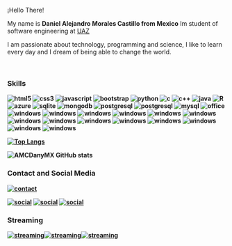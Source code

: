 ¡Hello There!

<div>
My name is <b>Daniel Alejandro Morales Castillo from Mexico</b> Im student of software engineering at <a href="https://ingsoftware.reduaz.mx" rel="follow">UAZ</a> 

I am passionate about technology, programming and science, I like to learn every day and I dream of being able to change the world.
</div>



<div style="display: inline_block"></br>
<h3><b>Skills<b></h3>
    <img aling =  "center" alt = "html5" src = "https://img.shields.io/badge/HTML5-E34F26?style=for-the-badge&logo=html5&logoColor=white"/>
    <img aling =  "center" alt = "css3" src = "https://img.shields.io/badge/CSS3-1572B6?style=for-the-badge&logo=css3&logoColor=white"/>
    <img aling =  "center" alt = "javascript" src = "https://img.shields.io/badge/JavaScript-F7DF1E?style=for-the-badge&logo=javascript&logoColor=black"/>
     <img aling =  "center" alt = "bootstrap" src = "https://img.shields.io/badge/Bootstrap-563D7C?style=for-the-badge&logo=bootstrap&logoColor=white"/>
    <img aling =  "center" alt = "python" src = "https://img.shields.io/badge/Python-14354C?style=for-the-badge&logo=python&logoColor=white"/>
    <img aling =  "center" alt = "c" src = "https://img.shields.io/badge/C-00599C?style=for-the-badge&logo=c&logoColor=white"/>
    <img aling =  "center" alt = "c++" src = "https://img.shields.io/badge/Java-ED8B00?style=for-the-badge&logo=java&logoColor=white"/>
    <img aling =  "center" alt = "java" src = "https://img.shields.io/badge/C%2B%2B-00599C?style=for-the-badge&logo=c%2B%2B&logoColor=white"/>
    <img aling =  "center" alt = "R" src = "https://img.shields.io/badge/R-276DC3?style=for-the-badge&logo=r&logoColor=white"/>
    <img aling =  "center" alt = "azure" src = "https://img.shields.io/badge/Microsoft_Azure-0089D6?style=for-the-badge&logo=microsoft-azure&logoColor=white"/>
    <img aling =  "center" alt = "sqlite" src = "https://img.shields.io/badge/SQLite-07405E?style=for-the-badge&logo=sqlite&logoColor=white"/>
    <img aling =  "center" alt = "mongodb" src = "https://img.shields.io/badge/MongoDB-4EA94B?style=for-the-badge&logo=mongodb&logoColor=white"/>
    <img aling =  "center" alt = "postgresql" src = "https://img.shields.io/badge/PostgreSQL-316192?style=for-the-badge&logo=postgresql&logoColor=white"/>
    <img aling =  "center" alt = "postgresql" src = "https://img.shields.io/badge/Microsoft%20SQL%20Server-CC2927?style=for-the-badge&logo=microsoft%20sql%20server&logoColor=white"/>
    <img aling =  "center" alt = "mysql" src = "https://img.shields.io/badge/MySQL-00000F?style=for-the-badge&logo=mysql&logoColor=white"/>
     <img aling =  "center" alt = "office" src = "https://img.shields.io/badge/Microsoft_Office-D83B01?style=for-the-badge&logo=microsoft-office&logoColor=white"/>
      <img aling =  "center" alt = "windows" src = "https://img.shields.io/badge/Windows-0078D6?style=for-the-badge&logo=windows&logoColor=white"/>
        <img aling =  "center" alt = "windows" src = "https://img.shields.io/badge/Linux-FCC624?style=for-the-badge&logo=linux&logoColor=black"/>
    <img aling =  "center" alt = "windows" src = "https://img.shields.io/badge/Linux_Mint-87CF3E?style=for-the-badge&logo=linux-mint&logoColor=white"/>
    <img aling =  "center" alt = "windows" src = "https://img.shields.io/badge/Visual_Studio-5C2D91?style=for-the-badge&logo=visual%20studio&logoColor=white"/>
      <img aling =  "center" alt = "windows" src = "https://img.shields.io/badge/netbeans-1B6AC6?style=for-the-badge&logo=apachenetbeanside&logoColor=white"/>
      <img aling =  "center" alt = "windows" src = "https://img.shields.io/badge/IntelliJIDEA-000000.svg?style=for-the-badge&logo=intellij-idea&logoColor=white"/>
       <img aling =  "center" alt = "windows" src = "https://img.shields.io/badge/PyCharm-000000.svg?&style=for-the-badge&logo=PyCharm&logoColor=white"/>
        <img aling =  "center" alt = "windows" src = "https://img.shields.io/badge/Numpy-777BB4?style=for-the-badge&logo=numpy&logoColor=white"/>
        <img aling =  "center" alt = "windows" src = "https://img.shields.io/badge/LaTeX-47A141?style=for-the-badge&logo=LaTeX&logoColor=white"/>
 <img aling =  "center" alt = "windows" src = "https://img.shields.io/badge/GitHub-100000?style=for-the-badge&logo=github&logoColor=white"/>
 <img aling =  "center" alt = "windows" src = "https://img.shields.io/badge/GitLab-330F63?style=for-the-badge&logo=gitlab&logoColor=white"/>
 <img aling =  "center" alt = "windows" src = "https://img.shields.io/badge/GIT-E44C30?style=for-the-badge&logo=git&logoColor=white"/>
 <img aling =  "center" alt = "windows" src = "https://img.shields.io/badge/GNU%20Bash-4EAA25?style=for-the-badge&logo=GNU%20Bash&logoColor=white"/>
 <img aling =  "center" alt = "windows" src = "https://img.shields.io/badge/windows%20terminal-4D4D4D?style=for-the-badge&logo=windows%20terminal&logoColor=white"/>

</div>


[![Top Langs](https://github-readme-stats.vercel.app/api/top-langs/?username=amcdanymx&layout=compact)](https://github.com/AMCDanyMX)

![AMCDanyMX GitHub stats](https://github-readme-stats.vercel.app/api?username=AMCDanyMX&show_icons=true&theme=dark)


<h3><b>Contact and Social Media<b></h3>

[![contact](https://img.shields.io/badge/Gmail-D14836?style=for-the-badge&logo=gmail&logoColor=white)](danielalejandromoralescastillo@gmail.com)

[![social](https://img.shields.io/badge/Facebook-1877F2?style=for-the-badge&logo=facebook&logoColor=white)](https://www.facebook.com/amcdanymx999/)
[![social](https://img.shields.io/badge/Instagram-E4405F?style=for-the-badge&logo=instagram&logoColor=white)](https://www.instagram.com/amcdanymx.exe/?hl=es-la) 
[![social](https://img.shields.io/badge/LinkedIn-0077B5?style=for-the-badge&logo=linkedin&logoColor=white)](https://www.linkedin.com/in/danielmcastillo/)


<h3><b>Streaming<b></h3>

[![streaming](https://img.shields.io/badge/YouTube-FF0000?style=for-the-badge&logo=youtube&logoColor=white)](https://www.youtube.com/channel/UCm8-X9JK8dR3QwCnQLEAAbw)[![streaming](https://img.shields.io/badge/Facebook_Gaming-005FED?style=for-the-badge&logo=facebook-gaming&logoColor=white)](https://www.facebook.com/AMCDanyMX)[![streaming](https://img.shields.io/badge/Twitch-9146FF?style=for-the-badge&logo=twitch&logoColor=white)](https://www.twitch.tv/amcdanymx)



